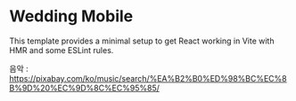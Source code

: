 # Wedding Mobile

This template provides a minimal setup to get React working in Vite with HMR and some ESLint rules.

음악 : https://pixabay.com/ko/music/search/%EA%B2%B0%ED%98%BC%EC%8B%9D%20%EC%9D%8C%EC%95%85/